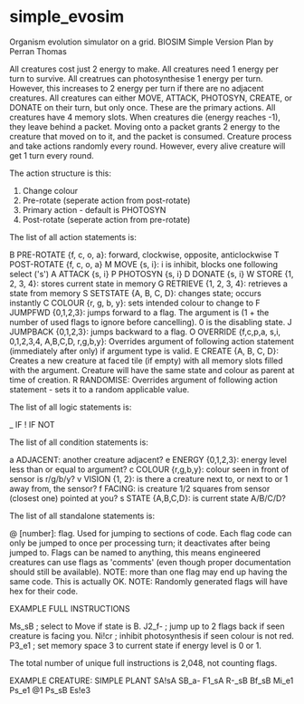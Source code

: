 # simple_evosim
Organism evolution simulator on a grid.
BIOSIM Simple Version Plan
by Perran Thomas

All creatures cost just 2 energy to make.
All creatures need 1 energy per turn to survive.
All creatrues can photosynthesise 1 energy per turn. However, this increases to 2 energy per turn if there are no adjacent creatures.
All creatures can either MOVE, ATTACK, PHOTOSYN, CREATE, or DONATE on their turn, but only once. These are the primary actions.
All creatures have 4 memory slots.
When creatures die (energy reaches -1), they leave behind a packet. Moving onto a packet grants 2 energy to the creature that moved on to it, and the packet is consumed.
Creature process and take actions randomly every round. However, every alive creature will get 1 turn every round.

The action structure is this:

1. Change colour
2. Pre-rotate (seperate action from post-rotate)
3. Primary action - default is PHOTOSYN
4. Post-rotate (seperate action from pre-rotate)

The list of all action statements is:

B PRE-ROTATE {f, c, o, a}: forward, clockwise, opposite, anticlockwise
T POST-ROTATE {f, c, o, a}
M MOVE {s, i}: i is inhibit, blocks one following select ('s')
A ATTACK {s, i}
P PHOTOSYN {s, i}
D DONATE {s, i}
W STORE {1, 2, 3, 4}: stores current state in memory
G RETRIEVE {1, 2, 3, 4}: retrieves a state from memory
S SETSTATE {A, B, C, D}: changes state; occurs instantly
C COLOUR {r, g, b, y}: sets intended colour to change to
F JUMPFWD {0,1,2,3}: jumps forward to a flag. The argument is (1 + the number of used flags to ignore before cancelling). 0 is the disabling state.
J JUMPBACK {0,1,2,3}: jumps backward to a flag.
O OVERRIDE {f,c,p,a, s,i, 0,1,2,3,4, A,B,C,D, r,g,b,y}: Overrides argument of following action statement (immediately after only) if argument type is valid.
E CREATE {A, B, C, D}: Creates a new creature at faced tile (if empty) with all memory slots filled with the argument. Creature will have the same state and colour as parent at time of creation.
R RANDOMISE: Overrides argument of following action statement - sets it to a random applicable value.

The list of all logic statements is:

_ IF
! IF NOT

The list of all condition statements is:

a ADJACENT: another creature adjacent?
e ENERGY {0,1,2,3}: energy level less than or equal to argument?
c COLOUR {r,g,b,y}: colour seen in front of sensor is r/g/b/y?
v VISION {1, 2}: is there a creature next to, or next to or 1 away from, the sensor?
f FACING: is creature 1/2 squares from sensor (closest one) pointed at you?
s STATE {A,B,C,D}: is current state A/B/C/D?

The list of all standalone statements is:

@ [number]: flag. Used for jumping to sections of code. Each flag code can only be jumped to once per processing turn; it deactivates after being jumped to. Flags can be named to anything, this means engineered creatures can use flags as 'comments' (even though proper documentation should still be available). NOTE: more than one flag may end up having the same code. This is actually OK. NOTE: Randomly generated flags will have hex for their code.


EXAMPLE FULL INSTRUCTIONS

Ms_sB ; select to Move if state is B.
J2_f- ; jump up to 2 flags back if seen creature is facing you.
Ni!cr ; inhibit photosynthesis if seen colour is not red.
P3_e1 ; set memory space 3 to current state if energy level is 0 or 1.

The total number of unique full instructions is 2,048, not counting flags.


EXAMPLE CREATURE: SIMPLE PLANT
SA!sA
SB_a-
F1_sA
R-_sB
Bf_sB
Mi_e1
Ps_e1
@1
Ps_sB
Es!e3

